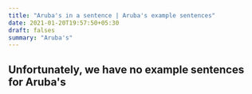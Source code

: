 ```yaml
---
title: "Aruba's in a sentence | Aruba's example sentences"
date: 2021-01-20T19:57:50+05:30
draft: falses
summary: "Aruba's"
---
```

## Unfortunately, we have no example sentences for Aruba's                 
